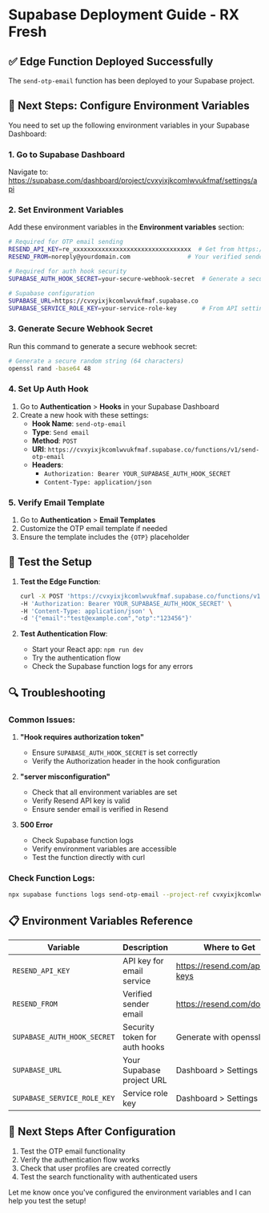 # Supabase Deployment Guide - RX Fresh

## ✅ Edge Function Deployed Successfully
The `send-otp-email` function has been deployed to your Supabase project.

## 🔧 Next Steps: Configure Environment Variables

You need to set up the following environment variables in your Supabase Dashboard:

### 1. Go to Supabase Dashboard
Navigate to: https://supabase.com/dashboard/project/cvxyixjkcomlwvukfmaf/settings/api

### 2. Set Environment Variables

Add these environment variables in the **Environment variables** section:

```bash
# Required for OTP email sending
RESEND_API_KEY=re_xxxxxxxxxxxxxxxxxxxxxxxxxxxxxxxxx  # Get from https://resend.com/api-keys
RESEND_FROM=noreply@yourdomain.com                # Your verified sender email

# Required for auth hook security
SUPABASE_AUTH_HOOK_SECRET=your-secure-webhook-secret  # Generate a secure random string

# Supabase configuration
SUPABASE_URL=https://cvxyixjkcomlwvukfmaf.supabase.co
SUPABASE_SERVICE_ROLE_KEY=your-service-role-key       # From API settings
```

### 3. Generate Secure Webhook Secret

Run this command to generate a secure webhook secret:

```bash
# Generate a secure random string (64 characters)
openssl rand -base64 48
```

### 4. Set Up Auth Hook

1. Go to **Authentication** > **Hooks** in your Supabase Dashboard
2. Create a new hook with these settings:
   - **Hook Name**: `send-otp-email`
   - **Type**: `Send email`
   - **Method**: `POST`
   - **URI**: `https://cvxyixjkcomlwvukfmaf.supabase.co/functions/v1/send-otp-email`
   - **Headers**:
     - `Authorization: Bearer YOUR_SUPABASE_AUTH_HOOK_SECRET`
     - `Content-Type: application/json`

### 5. Verify Email Template

1. Go to **Authentication** > **Email Templates**
2. Customize the OTP email template if needed
3. Ensure the template includes the `{OTP}` placeholder

## 🧪 Test the Setup

1. **Test the Edge Function**:
   ```bash
   curl -X POST 'https://cvxyixjkcomlwvukfmaf.supabase.co/functions/v1/send-otp-email' \
   -H 'Authorization: Bearer YOUR_SUPABASE_AUTH_HOOK_SECRET' \
   -H 'Content-Type: application/json' \
   -d '{"email":"test@example.com","otp":"123456"}'
   ```

2. **Test Authentication Flow**:
   - Start your React app: `npm run dev`
   - Try the authentication flow
   - Check the Supabase function logs for any errors

## 🔍 Troubleshooting

### Common Issues:

1. **"Hook requires authorization token"**
   - Ensure `SUPABASE_AUTH_HOOK_SECRET` is set correctly
   - Verify the Authorization header in the hook configuration

2. **"server misconfiguration"**
   - Check that all environment variables are set
   - Verify Resend API key is valid
   - Ensure sender email is verified in Resend

3. **500 Error**
   - Check Supabase function logs
   - Verify environment variables are accessible
   - Test the function directly with curl

### Check Function Logs:
```bash
npx supabase functions logs send-otp-email --project-ref cvxyixjkcomlwvukfmaf
```

## 📋 Environment Variables Reference

| Variable | Description | Where to Get |
|----------|-------------|--------------|
| `RESEND_API_KEY` | API key for email service | https://resend.com/api-keys |
| `RESEND_FROM` | Verified sender email | https://resend.com/domains |
| `SUPABASE_AUTH_HOOK_SECRET` | Security token for auth hooks | Generate with openssl |
| `SUPABASE_URL` | Your Supabase project URL | Dashboard > Settings > API |
| `SUPABASE_SERVICE_ROLE_KEY` | Service role key | Dashboard > Settings > API |

## 🚀 Next Steps After Configuration

1. Test the OTP email functionality
2. Verify the authentication flow works
3. Check that user profiles are created correctly
4. Test the search functionality with authenticated users

Let me know once you've configured the environment variables and I can help you test the setup!
